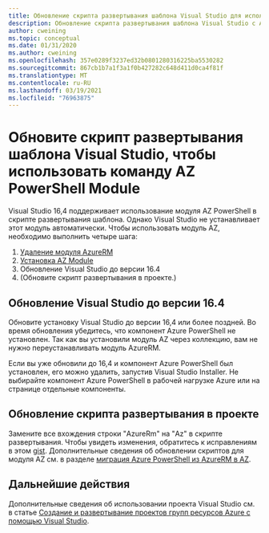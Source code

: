 ```yaml
---
title: Обновление скрипта развертывания шаблона Visual Studio для использования команды AZ PowerShell
description: Обновление скрипта развертывания шаблона Visual Studio с AzureRM на AZ PowerShell
author: cweining
ms.topic: conceptual
ms.date: 01/31/2020
ms.author: cweining
ms.openlocfilehash: 357e0289f3237ed32b0801280316225ba5530282
ms.sourcegitcommit: 867cb1b7a1f3a1f0b427282c648d411d0ca4f81f
ms.translationtype: MT
ms.contentlocale: ru-RU
ms.lasthandoff: 03/19/2021
ms.locfileid: "76963875"
---
```

# <a name="update-visual-studio-template-deployment-script-to-use-az-powershell-module"></a>Обновите скрипт развертывания шаблона Visual Studio, чтобы использовать команду AZ PowerShell Module

Visual Studio 16,4 поддерживает использование модуля AZ PowerShell в скрипте развертывания шаблона. Однако Visual Studio не устанавливает этот модуль автоматически. Чтобы использовать модуль AZ, необходимо выполнить четыре шага:

1. [Удаление модуля AzureRM](/powershell/azure/uninstall-az-ps#uninstall-the-azurerm-module)
1. [Установка AZ Module](/powershell/azure/install-az-ps)
1. Обновление Visual Studio до версии 16.4
1. (Обновите скрипт развертывания в проекте.)

## <a name="update-visual-studio-to-164"></a>Обновление Visual Studio до версии 16.4

Обновите установку Visual Studio до версии 16,4 или более поздней. Во время обновления убедитесь, что компонент Azure PowerShell не установлен. Так как вы установили модуль AZ через коллекцию, вам не нужно переустанавливать модуль AzureRM.

Если вы уже обновили до 16,4 и компонент Azure PowerShell был установлен, его можно удалить, запустив Visual Studio Installer. Не выбирайте компонент Azure PowerShell в рабочей нагрузке Azure или на странице отдельные компоненты.

## <a name="update-the-deployment-script-in-your-project"></a>Обновление скрипта развертывания в проекте

Замените все вхождения строки "AzureRm" на "Az" в скрипте развертывания. Чтобы увидеть изменения, обратитесь к исправлениям в этом [gist](https://gist.github.com/cweining/d2da2479418ea403499c4306dcf4f619). Дополнительные сведения об обновлении скриптов для модуля AZ см. в разделе [миграция Azure PowerShell из AzureRM в AZ](/powershell/azure/migrate-from-azurerm-to-az).

## <a name="next-steps"></a>Дальнейшие действия

Дополнительные сведения об использовании проекта Visual Studio см. в статье [Создание и развертывание проектов групп ресурсов Azure с помощью Visual Studio](create-visual-studio-deployment-project.md).
